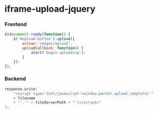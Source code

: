 iframe-upload-jquery
====================

### Frontend

``` javascript
$(document).ready(function() {
    $('#upload-button').upload({
        action:'images/upload',
        uploadCallback: function() {
            alert('begin uploading');
        }
    });
});

```

### Backend

``` java
response.write(
    "<script type='text/javascript'>window.parent.upload_complete('"
	+ filename
	+ "','" + fileServerPath + "')</script>"
);
```
